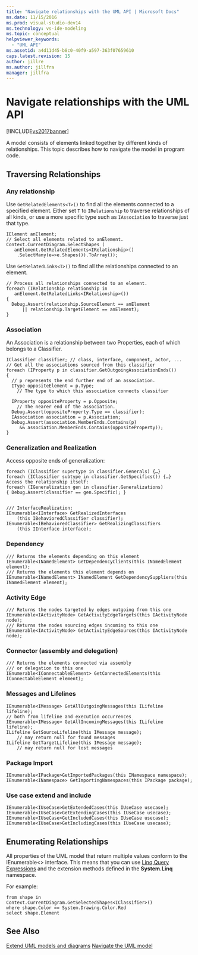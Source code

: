 ```yaml
---
title: "Navigate relationships with the UML API | Microsoft Docs"
ms.date: 11/15/2016
ms.prod: visual-studio-dev14
ms.technology: vs-ide-modeling
ms.topic: conceptual
helpviewer_keywords:
  - "UML API"
ms.assetid: a4d11d45-b8c0-40f9-a597-363f07659610
caps.latest.revision: 15
author: jillre
ms.author: jillfra
manager: jillfra
---
```

# Navigate relationships with the UML API
[!INCLUDE[vs2017banner](../includes/vs2017banner.md)]

A model consists of elements linked together by different kinds of relationships. This topic describes how to navigate the model in program code.

## Traversing Relationships

### Any relationship
 Use `GetRelatedElements<T>()` to find all the elements connected to a specified element. Either set `T` to `IRelationship` to traverse relationships of all kinds, or use a more specific type such as `IAssociation` to traverse just that type.

```
IElement anElement;
// Select all elements related to anElement.
Context.CurrentDiagram.SelectShapes (
   anElement.GetRelatedElements<IRelationship>()
    .SelectMany(e=>e.Shapes()).ToArray());

```

 Use `GetRelatedLinks<T>()` to find all the relationships connected to an element.

```
// Process all relationships connected to an element.
foreach (IRelationship relationship in
   anElement.GetRelatedLinks<IRelationship>())
{
  Debug.Assert(relationship.SourceElement == anElement
      || relationship.TargetElement == anElement);
}

```

### Association
 An Association is a relationship between two Properties, each of which belongs to a Classifier.

```
IClassifier classifier; // class, interface, component, actor, ...
// Get all the associations sourced from this classifier
foreach (IProperty p in classifier.GetOutgoingAssociationEnds())
{
  // p represents the end further end of an association.
  IType oppositeElement = p.Type;
    // The type to which this association connects classifier

  IProperty oppositeProperty = p.Opposite;
    // The nearer end of the association.
  Debug.Assert(oppositeProperty.Type == classifier);
  IAssociation association = p.Association;
  Debug.Assert(association.MemberEnds.Contains(p)
     && association.MemberEnds.Contains(oppositeProperty));
}
```

### Generalization and Realization
 Access opposite ends of generalization:

```
foreach (IClassifier supertype in classifier.Generals) {…}
foreach (IClassifier subtype in classifier.GetSpecifics()) {…}
Access the relationship itself:
foreach (IGeneralization gen in classifier.Generalizations)
{ Debug.Assert(classifier == gen.Specific); }
```

```

/// InterfaceRealization:
IEnumerable<IInterface> GetRealizedInterfaces
    (this IBehavioredClassifier classifier);
IEnumerable<IBehavioredClassifier> GetRealizingClassifiers
    (this IInterface interface);

```

### Dependency

```
/// Returns the elements depending on this element
IEnumerable<INamedElement> GetDependencyClients(this INamedElement element);
/// Returns the elements this element depends on
IEnumerable<INamedElement> INamedElement GetDependencySuppliers(this INamedElement element);

```

### Activity Edge

```
/// Returns the nodes targeted by edges outgoing from this one
IEnumerable<IActivityNode> GetActivityEdgeTargets(this IActivityNode node);
/// Returns the nodes sourcing edges incoming to this one
IEnumerable<IActivityNode> GetActivityEdgeSources(this IActivityNode node);

```

### Connector (assembly and delegation)

```
/// Returns the elements connected via assembly
/// or delegation to this one
IEnumerable<IConnectableElement> GetConnectedElements(this IConnectableElement element);

```

### Messages and Lifelines

```
IEnumerable<IMessage> GetAllOutgoingMessages(this ILifeline  lifeline);
// both from lifeline and execution occurrences
IEnumerable<IMessage> GetAllIncomingMessages(this ILifeline  lifeline);
ILifeline GetSourceLifeline(this IMessage message);
    // may return null for found messages
ILifeline GetTargetLifeline(this IMessage message);
    // may return null for lost messages

```

### Package Import

```
IEnumerable<IPackage>GetImportedPackages(this INamespace namespace);
IEnumerable<INamespace> GetImportingNamespaces(this IPackage package);

```

### Use case extend and include

```
IEnumerable<IUseCase>GetExtendedCases(this IUseCase usecase);
IEnumerable<IUseCase>GetExtendingCases(this IUseCase usecase);
IEnumerable<IUseCase>GetIncludedCases(this IUseCase usecase);
IEnumerable<IUseCase>GetIncludingCases(this IUseCase usecase);
```

## Enumerating Relationships
 All properties of the UML model that return multiple values conform to the IEnumerable<> interface. This means that you can use [Linq Query Expressions](http://go.microsoft.com/fwlink/?LinkId=168834) and the extension methods defined in the **System.Linq** namespace.

 For example:

```
from shape in     Context.CurrentDiagram.GetSelectedShapes<IClassifier>()
where shape.Color == System.Drawing.Color.Red
select shape.Element

```

## See Also
 [Extend UML models and diagrams](../modeling/extend-uml-models-and-diagrams.md)
 [Navigate the UML model](../modeling/navigate-the-uml-model.md)
